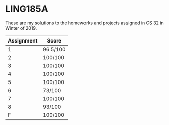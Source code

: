 # LING185A

These are my solutions to the homeworks and projects assigned in CS 32 in Winter of 2019.

| Assignment | Score |
| ---------- | ----- |
| 1 | 96.5/100  |
| 2 | 100/100  |
| 3 | 100/100  |
| 4 | 100/100  |
| 5 | 100/100  |
| 6 | 73/100  |
| 7 | 100/100  |
| 8 | 93/100  |
| F | 100/100  |
